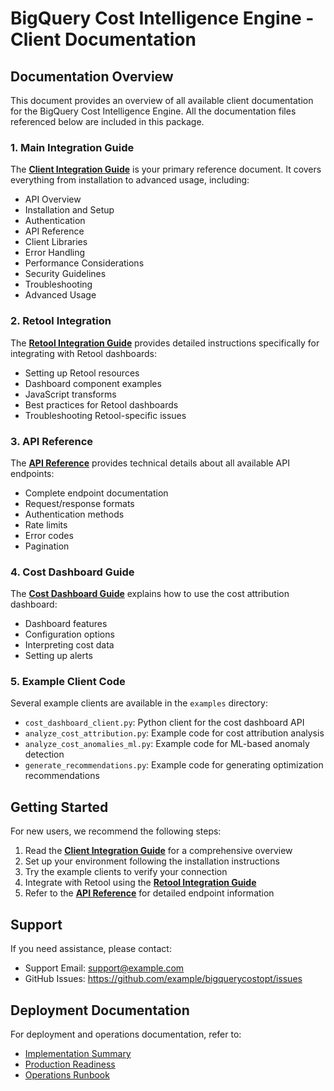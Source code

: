 # BigQuery Cost Intelligence Engine - Client Documentation

## Documentation Overview

This document provides an overview of all available client documentation for the BigQuery Cost Intelligence Engine. All the documentation files referenced below are included in this package.

### 1. Main Integration Guide

The **[Client Integration Guide](./guides/client_integration_guide.md)** is your primary reference document. It covers everything from installation to advanced usage, including:

- API Overview
- Installation and Setup
- Authentication
- API Reference
- Client Libraries
- Error Handling
- Performance Considerations
- Security Guidelines
- Troubleshooting
- Advanced Usage

### 2. Retool Integration

The **[Retool Integration Guide](./guides/retool_integration.md)** provides detailed instructions specifically for integrating with Retool dashboards:

- Setting up Retool resources
- Dashboard component examples
- JavaScript transforms
- Best practices for Retool dashboards
- Troubleshooting Retool-specific issues

### 3. API Reference

The **[API Reference](./api/api_reference.md)** provides technical details about all available API endpoints:

- Complete endpoint documentation
- Request/response formats
- Authentication methods
- Rate limits
- Error codes
- Pagination

### 4. Cost Dashboard Guide

The **[Cost Dashboard Guide](./guides/cost_dashboard_guide.md)** explains how to use the cost attribution dashboard:

- Dashboard features
- Configuration options
- Interpreting cost data
- Setting up alerts

### 5. Example Client Code

Several example clients are available in the `examples` directory:

- `cost_dashboard_client.py`: Python client for the cost dashboard API
- `analyze_cost_attribution.py`: Example code for cost attribution analysis
- `analyze_cost_anomalies_ml.py`: Example code for ML-based anomaly detection
- `generate_recommendations.py`: Example code for generating optimization recommendations

## Getting Started

For new users, we recommend the following steps:

1. Read the **[Client Integration Guide](./guides/client_integration_guide.md)** for a comprehensive overview
2. Set up your environment following the installation instructions
3. Try the example clients to verify your connection
4. Integrate with Retool using the **[Retool Integration Guide](./guides/retool_integration.md)**
5. Refer to the **[API Reference](./api/api_reference.md)** for detailed endpoint information

## Support

If you need assistance, please contact:

- Support Email: support@example.com
- GitHub Issues: https://github.com/example/bigquerycostopt/issues

## Deployment Documentation

For deployment and operations documentation, refer to:

- [Implementation Summary](./operations/implementation_summary.md)
- [Production Readiness](./operations/production_readiness.md)
- [Operations Runbook](./operations/runbook.md)